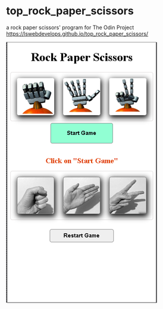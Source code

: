 # top_rock_paper_scissors
a rock paper scissors' program for The Odin Project
https://lswebdevelops.github.io/top_rock_paper_scissors/

![Website](https://github.com/lswebdevelops/top_rock_paper_scissors/blob/main/images/rockPaperScissors.png)
